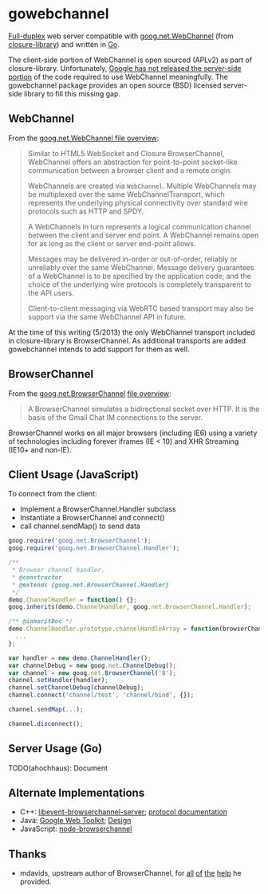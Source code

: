 gowebchannel
============

[Full-duplex](http://en.wikipedia.org/wiki/Full-duplex#Full-duplex) web
server compatible with [goog.net.WebChannel](https://code.google.com/p/closure-library/source/browse/closure/goog/labs/net/webchannel.js) (from [closure-library](https://code.google.com/p/closure-library/))
and written in [Go](http://golang.org/).

The client-side portion of WebChannel is open sourced (APLv2) as part of
closure-library. Unfortunately, [Google has not released the server-side
portion](http://books.google.com/books?id=p7uyWPcVGZsC&pg=PA179) of the
code required to use WebChannel meaningfully. The gowebchannel package
provides an open source (BSD) licensed server-side library to fill this
missing gap.

WebChannel
----------

From the [goog.net.WebChannel file overview](https://code.google.com/p/closure-library/source/browse/closure/goog/labs/net/webchannel.js#16):

> Similar to HTML5 WebSocket and Closure BrowserChannel, WebChannel
> offers an abstraction for point-to-point socket-like communication between
> a browser client and a remote origin.
>
> WebChannels are created via <code>WebChannel</code>. Multiple WebChannels
> may be multiplexed over the same WebChannelTransport, which represents
> the underlying physical connectivity over standard wire protocols
> such as HTTP and SPDY.
>
> A WebChannels in turn represents a logical communication channel between
> the client and server end point. A WebChannel remains open for
> as long as the client or server end-point allows.
>
> Messages may be delivered in-order or out-of-order, reliably or unreliably
> over the same WebChannel. Message delivery guarantees of a WebChannel is
> to be specified by the application code; and the choice of the
> underlying wire protocols is completely transparent to the API users.
>
> Client-to-client messaging via WebRTC based transport may also be support
> via the same WebChannel API in future.

At the time of this writing (5/2013) the only WebChannel transport included
in closure-library is BrowserChannel. As additional transports are added
gowebchannel intends to add support for them as well.

BrowserChannel
--------------

From the [goog.net.BrowserChannel](http://docs.closure-library.googlecode.com/git/class_goog_net_BrowserChannel.html)
[file overview](https://code.google.com/p/closure-library/source/browse/closure/goog/net/browserchannel.js#16):

> A BrowserChannel simulates a bidirectional socket over HTTP. It is the
> basis of the Gmail Chat IM connections to the server.

BrowserChannel works on all major browsers (including IE6) using a variety of
technologies including forever iframes (IE < 10) and XHR Streaming (IE10+ and
non-IE). 

Client Usage (JavaScript)
-------------------------

To connect from the client:

  * Implement a BrowserChannel.Handler subclass
  * Instantiate a BrowserChannel and connect()
  * call channel.sendMap() to send data


```javascript
goog.require('goog.net.BrowserChannel');
goog.require('goog.net.BrowserChannel.Handler');

/**
 * Browser channel handler.
 * @constructor
 * @extends {goog.net.BrowserChannel.Handler}
 */
demo.ChannelHandler = function() {};
goog.inherits(demo.ChannelHandler, goog.net.BrowserChannel.Handler);

/** @inheritDoc */
demo.ChannelHandler.prototype.channelHandleArray = function(browserChannel, array) {
  ...
};

var handler = new demo.ChannelHandler();
var channelDebug = new goog.net.ChannelDebug();
var channel = new goog.net.BrowserChannel('8');
channel.setHandler(handler);
channel.setChannelDebug(channelDebug);
channel.connect('channel/test', 'channel/bind', {});

channel.sendMap(...);

channel.disconnect();
```

Server Usage (Go)
-----------------

TODO(ahochhaus): Document

Alternate Implementations
-------------------------

  * C++: [libevent-browserchannel-server](https://code.google.com/p/libevent-browserchannel-server/);
    [protocol documentation](https://code.google.com/p/libevent-browserchannel-server/wiki/BrowserChannelProtocol)
  * Java: [Google Web Toolkit](https://code.google.com/p/google-web-toolkit/source/browse/trunk/dev/core/src/com/google/gwt/dev/shell/BrowserChannelServer.java);
    [Design](https://code.google.com/p/google-web-toolkit/wiki/DesignOOPHM)
  * JavaScript: [node-browserchannel](https://github.com/josephg/node-browserchannel/)

Thanks
------

  * mdavids, upstream author of BrowserChannel, for [all](https://groups.google.com/forum/?fromgroups#!topic/closure-library-discuss/0xy-2yPyUII)
  [of](https://groups.google.com/forum/?fromgroups#!topic/closure-library-discuss/b4q1JfrBkjI)
  [the](https://groups.google.com/forum/#!msg/closure-library-discuss/F1mtsUK1NIM/GsrAU7KfS8cJ)
  [help](https://groups.google.com/forum/?fromgroups#!topic/closure-library-discuss/BRs3JSwm3Dc)
  he provided.
